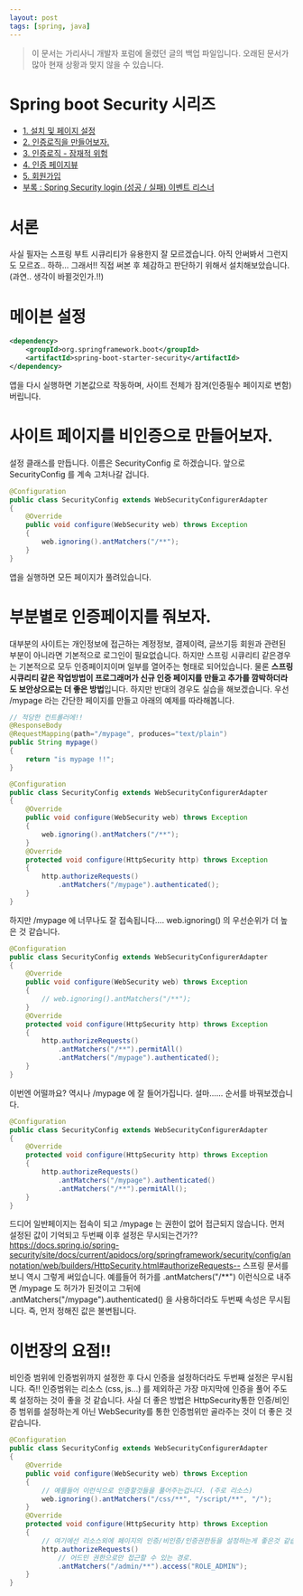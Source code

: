 ```yaml
---
layout: post
tags: [spring, java]
---
```


> 이 문서는 가리사니 개발자 포럼에 올렸던 글의 백업 파일입니다.
오래된 문서가 많아 현재 상황과 맞지 않을 수 있습니다.


# Spring boot Security 시리즈
- [1. 설치 및 페이지 설정](/2016/07/24/%EB%B0%B1%EC%97%85-%EA%B0%80%EB%A6%AC%EC%82%AC%EB%8B%88-Spring-boot-Security-1.-%EC%84%A4%EC%B9%98-%EB%B0%8F-%ED%8E%98%EC%9D%B4%EC%A7%80-%EC%84%A4%EC%A0%95.html)
- [2. 인증로직을 만들어보자.](/2016/07/25/%EB%B0%B1%EC%97%85-%EA%B0%80%EB%A6%AC%EC%82%AC%EB%8B%88-Spring-boot-Security-2.-%EC%9D%B8%EC%A6%9D-%EB%A1%9C%EC%A7%81%EC%9D%84-%EB%A7%8C%EB%93%A4%EC%96%B4%EB%B3%B4%EC%9E%90/html)
- [3. 인증로직 - 잠재적 위험](/2016/07/25/%EB%B0%B1%EC%97%85-%EA%B0%80%EB%A6%AC%EC%82%AC%EB%8B%88-Spring-boot-Security-3.-%EC%9D%B8%EC%A6%9D%EB%A1%9C%EC%A7%81-%EC%9E%A0%EC%9E%AC%EC%A0%81-%EC%9C%84%ED%97%98.html)
- [4. 인증 페이지뷰](/2016/07/26/%EB%B0%B1%EC%97%85-%EA%B0%80%EB%A6%AC%EC%82%AC%EB%8B%88-Spring-boot-Security-4.-%EC%9D%B8%EC%A6%9D-%ED%8E%98%EC%9D%B4%EC%A7%80%EB%B7%B0.html)
- [5. 회원가입](/2016/07/26/%EB%B0%B1%EC%97%85-%EA%B0%80%EB%A6%AC%EC%82%AC%EB%8B%88-Spring-boot-Security-5.-%ED%9A%8C%EC%9B%90%EA%B0%80%EC%9E%85.html)
- [부록 : Spring Security login (성공 / 실패) 이벤트 리스너 ](/2016/09/03/%EB%B0%B1%EC%97%85-%EA%B0%80%EB%A6%AC%EC%82%AC%EB%8B%88-Spring-Security-login-(%EC%84%B1%EA%B3%B5-%EC%8B%A4%ED%8C%A8)-%EC%9D%B4%EB%B2%A4%ED%8A%B8-%EB%A6%AC%EC%8A%A4%EB%84%88.html)


# 서론
사실 필자는 스프링 부트 시큐리티가 유용한지 잘 모르겠습니다.
아직 안써봐서 그런지도 모르죠.. 하하... 그래서!!
직접 써본 후 체감하고 판단하기 위해서 설치해보았습니다.
(과연.. 생각이 바뀔것인가.!!)


# 메이븐 설정
``` xml
<dependency>
	<groupId>org.springframework.boot</groupId>
	<artifactId>spring-boot-starter-security</artifactId>
</dependency>
```
앱을 다시 실행하면 기본값으로 작동하며, 사이트 전체가 잠겨(인증필수 페이지로 변함)버립니다.


# 사이트 페이지를 비인증으로 만들어보자.
설정 클래스를 만듭니다.
이름은 SecurityConfig 로 하겠습니다.
앞으로 SecurityConfig 를 계속 고처나갈 겁니다.
``` java
@Configuration
public class SecurityConfig extends WebSecurityConfigurerAdapter
{
	@Override
	public void configure(WebSecurity web) throws Exception
	{
		web.ignoring().antMatchers("/**");
	}
}
```
앱을 실행하면 모든 페이지가 풀려있습니다.


# 부분별로 인증페이지를 줘보자.
대부분의 사이트는 개인정보에 접근하는 계정정보, 결제이력, 글쓰기등 회원과 관련된 부분이 아니라면 기본적으로 로그인이 필요없습니다.
하지만 스프링 시큐리티 같은경우는 기본적으로 모두 인증페이지이며 일부를 열어주는 형태로 되어있습니다.
물론 **스프링 시큐리티 같은 작업방법이 프로그래머가 신규 인증 페이지를 만들고 추가를 깜박하더라도 보안상으로는 더 좋은 방법**입니다.
하지만 반대의 경우도 실습을 해보겠습니다.
우선 /mypage 라는 간단한 페이지를 만들고 아래의 예제를 따라해봅니다.
``` java
// 적당한 컨트롤러에!!
@ResponseBody
@RequestMapping(path="/mypage", produces="text/plain")
public String mypage()
{
	return "is mypage !!";
}
```
``` java
@Configuration
public class SecurityConfig extends WebSecurityConfigurerAdapter
{
	@Override
	public void configure(WebSecurity web) throws Exception
	{
		web.ignoring().antMatchers("/**");
	}
	@Override
	protected void configure(HttpSecurity http) throws Exception
	{
		http.authorizeRequests()
			.antMatchers("/mypage").authenticated();
	}
}
```
하지만 /mypage 에 너무나도 잘 접속됩니다....
web.ignoring() 의 우선순위가 더 높은 것 같습니다.
``` java
@Configuration
public class SecurityConfig extends WebSecurityConfigurerAdapter
{
	@Override
	public void configure(WebSecurity web) throws Exception
	{
		// web.ignoring().antMatchers("/**");
	}
	@Override
	protected void configure(HttpSecurity http) throws Exception
	{
		http.authorizeRequests()
			.antMatchers("/**").permitAll()
			.antMatchers("/mypage").authenticated();
	}
}
```
이번엔 어떨까요? 역시나 /mypage 에 잘 들어가집니다.
설마...... 순서를 바꿔보겠습니다.
``` java
@Configuration
public class SecurityConfig extends WebSecurityConfigurerAdapter
{
	@Override
	protected void configure(HttpSecurity http) throws Exception
	{
		http.authorizeRequests()
			.antMatchers("/mypage").authenticated()
			.antMatchers("/**").permitAll();
	}
}
```
드디어 일반페이지는 접속이 되고 /mypage 는 권한이 없어 접근되지 않습니다.
먼저 설정된 값이 기억되고 두번째 이후 설정은 무시되는건가??
https://docs.spring.io/spring-security/site/docs/current/apidocs/org/springframework/security/config/annotation/web/builders/HttpSecurity.html#authorizeRequests--
스프링 문서를 보니 역시 그렇게 써있습니다.
예를들어 허가를 .antMatchers("/**") 이런식으로 내주면 /mypage 도 허가가 된것이고 그뒤에 .antMatchers("/mypage").authenticated() 을 사용하더라도 두번째 속성은 무시됩니다.
즉, 먼저 정해진 값은 불변됩니다.


# 이번장의 요점!!
비인증 범위에 인증범위까지 설정한 후 다시 인증을 설정하더라도 두번째 설정은 무시됩니다.
즉!! 인증범위는 리소스 (css, js...) 를 제외하곤 가장 마지막에 인증을 풀어 주도록 설정하는 것이 좋을 것 같습니다.
사실 더 좋은 방법은 HttpSecurity통한 인증/비인증 범위를 설정하는게 아닌 WebSecurity를 통한 인증범위만 골라주는 것이 더 좋은 것 같습니다.
``` java
@Configuration
public class SecurityConfig extends WebSecurityConfigurerAdapter
{
	@Override
	public void configure(WebSecurity web) throws Exception
	{
		// 예를들어 이런식으로 인증할것들을 풀어주는겁니다. (주로 리소스)
		web.ignoring().antMatchers("/css/**", "/script/**", "/");
	}
	@Override
	protected void configure(HttpSecurity http) throws Exception
	{
		// 여기에선 리소스외에 페이지의 인증/비인증/인증권한등을 설정하는게 좋은것 같습니다.
		http.authorizeRequests()
			// 어드민 권한으로만 접근할 수 있는 경로.
			.antMatchers("/admin/**").access("ROLE_ADMIN");
	}
}
```